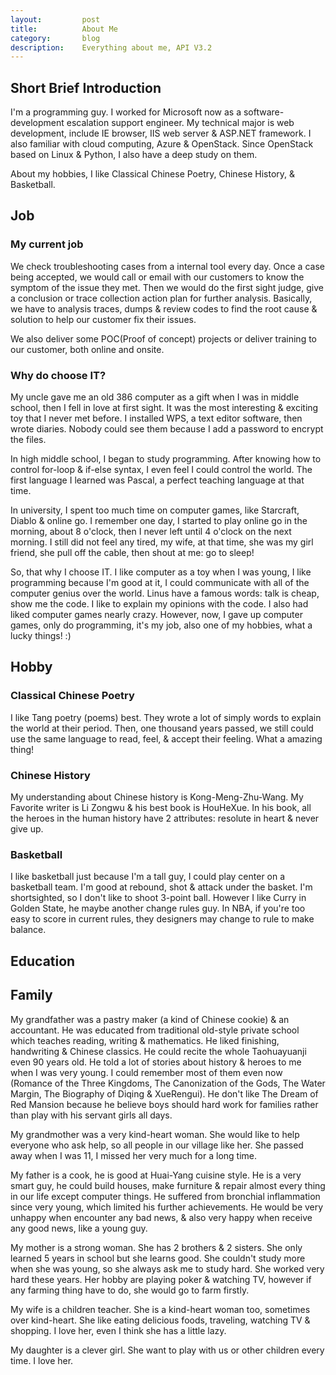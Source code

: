 ```yaml
---
layout:         post
title:          About Me
category:       blog
description:    Everything about me, API V3.2
---
```


## Short Brief Introduction

I'm a programming guy. I worked for Microsoft now as a software-development escalation support engineer. My technical major is web development, include IE browser, IIS web server & ASP.NET framework. I also familiar with cloud computing, Azure & OpenStack. Since OpenStack based on Linux & Python, I also have a deep study on them.

About my hobbies, I like Classical Chinese Poetry, Chinese History, & Basketball.

## Job

### My current job

We check troubleshooting cases from a internal tool every day. Once a case being accepted, we would call or email with  our customers to know the symptom of the issue they met. Then we would do the first sight judge, give a conclusion or trace collection action plan for further analysis. Basically, we have to analysis traces, dumps & review codes to find the root cause & solution to help our customer fix their issues.

We also deliver some POC(Proof of concept) projects or deliver training to our customer, both online and onsite.

### Why do choose IT?

My uncle gave me an old 386 computer as a gift when I was in middle school, then I fell in love at first sight. It was the most interesting & exciting toy that I never met before. I installed WPS, a text editor software, then wrote diaries. Nobody could see them because I add a password to encrypt the files.

In high middle school, I began to study programming. After knowing how to control for-loop & if-else syntax, I even feel I could control the world. The first language I learned was Pascal, a perfect teaching language at that time. 

In university, I spent too much time on computer games, like Starcraft, Diablo & online go. I remember one day, I started to play online go in the morning, about 8 o'clock, then I never left until 4 o'clock on the next morning. I still did not feel any tired, my wife, at that time, she was my girl friend, she pull off the cable, then shout at me: go to sleep!

So, that why I choose IT. I like computer as a toy when I was young, I like programming because I'm good at it, I could communicate with all of the computer genius over the world. Linus have a famous words: talk is cheap, show me the code. I like to explain my opinions with the code. I also had liked computer games nearly crazy. However, now, I gave up computer games, only do programming, it's my job, also one of my hobbies, what a lucky things! :)

## Hobby

### Classical Chinese Poetry

I like Tang poetry (poems) best. They wrote a lot of simply words to explain the world at their period. Then, one thousand years passed, we still could use the same language to read, feel, & accept their feeling. What a amazing thing!  

### Chinese History

My understanding about Chinese history is Kong-Meng-Zhu-Wang. My Favorite writer is Li Zongwu & his best book is HouHeXue. In his book, all the heroes in the human history have 2 attributes: resolute in heart & never give up.

### Basketball

I like basketball just because I'm a tall guy, I could play center on a basketball team. I'm good at rebound, shot & attack under the basket. I'm shortsighted, so I don't like to shoot 3-point ball. However I like Curry in Golden State, he maybe another change rules guy. In NBA, if you're too easy to score in current rules, they designers may change to rule to make balance.

## Education

## Family

My grandfather was a pastry maker (a kind of Chinese cookie) & an accountant. He was educated from traditional old-style private school which teaches reading, writing & mathematics. He liked finishing, handwriting & Chinese classics. He could recite the whole Taohuayuanji even 90 years old. He told a lot of stories about history & heroes to me when I was very young. I could remember most of them even now (Romance of the Three Kingdoms, The Canonization of the Gods, The Water Margin, The Biography of Diqing & XueRengui). He don't like The Dream of Red Mansion because he believe boys should hard work for families rather than play with his servant girls all days.

My grandmother was a very kind-heart woman. She would like to help everyone who ask help, so all people in our village like her. She passed away when I was 11, I missed her very much for a long time.

My father is a cook, he is good at Huai-Yang cuisine style. He is a very smart guy, he could build houses, make furniture & repair almost every thing in our life except computer things. He suffered from bronchial inflammation since very young, which limited his further achievements. He would be very unhappy when encounter any bad news, & also very happy when receive any good news, like a young guy.

My mother is a strong woman. She has 2 brothers & 2 sisters. She only learned 5 years in school but she learns good. She couldn't study more when she was young, so she always ask me to study hard. She worked very hard these years. Her hobby are playing poker & watching TV, however if any farming thing have to do, she would go to farm firstly.

My wife is a children teacher. She is a kind-heart woman too, sometimes over kind-heart. She like eating delicious foods, traveling, watching TV & shopping. I love her, even I think she has a little lazy.

My daughter is a clever girl. She want to play with us or other children every time. I love her.